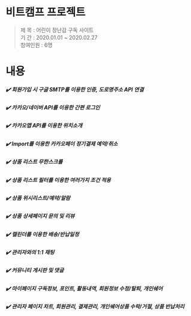 # 비트캠프 프로젝트
> 제   목 : 어린이 장난감 구독 사이트 <br>
> 기   간 : 2020.01.01 ~ 2020.02.27 <br>
> 참여인원 : 6명 <br>
 
# 내용
##### ✔️ 회원가입 시 구글 SMTP를 이용한 인증, 도로명주소 API 연결
##### ✔️ 카카오/네이버 API를 이용한 간편 로그인
##### ✔️ 카카오맵 API를 이용한 위치소개
##### ✔️ Import를 이용한 카카오페이 정기결제 예약/취소
##### ✔️ 상품 리스트 무한스크롤
##### ✔️ 상품 리스트 필터를 이용한 여러가지 조건 적용
##### ✔️ 상품 위시리스트/예약/알람
##### ✔️ 상품 상세페이지 문의 및 리뷰
##### ✔️ 캘린더를 이용한 배송/반납일정
##### ✔️ 관리자와의 1:1 채팅
##### ✔️ 커뮤니티 게시판 및 댓글
##### ✔️ 마이페이지 구독정보, 포인트, 활동내역, 회원정보 수정/탈퇴, 개인쉐어
##### ✔️ 관리자 페이지 차트, 회원관리, 결제관리, 개인쉐어상품 수락/거절, 상품 반납처리
